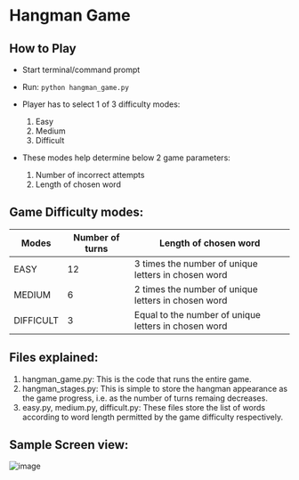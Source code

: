 # Hangman Game

## How to Play

- Start terminal/command prompt
- Run: ```python hangman_game.py```

- Player has to select 1 of 3 difficulty modes:
    1. Easy
    2. Medium
    3. Difficult
    

- These modes help determine below 2 game parameters:
    1. Number of incorrect attempts
    2. Length of chosen word

## Game Difficulty modes:

| Modes     | Number of turns | Length of chosen word                                |
|-----------|-----------------|------------------------------------------------------|
| EASY      | 12              | 3 times the number of unique letters in chosen word  |
| MEDIUM    | 6               | 2 times the number of unique letters in chosen word  |
| DIFFICULT | 3               | Equal to the number of unique letters in chosen word |

## Files explained:

1. hangman_game.py: This is the code that runs the entire game.
2. hangman_stages.py: This is simple to store the hangman appearance as the game progress, i.e. as the number of turns remaing decreases.
3. easy.py, medium.py, difficult.py: These files store the list of words according to word length permitted by the game difficulty respectively.


## Sample Screen view:

![image](https://user-images.githubusercontent.com/32167236/124018373-663e9080-da05-11eb-9305-4f424fb4ffe5.png)

